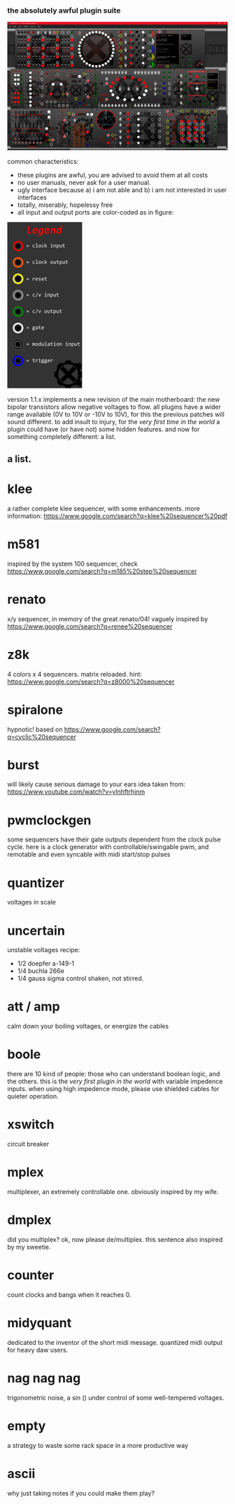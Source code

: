 ### the absolutely awful plugin suite
![modules](/res/png/modules.png?raw=true "modules")

common characteristics:
- these plugins are awful, you are advised to avoid them at all costs
- no user manuals, never ask for a user manual. 
- ugly interface because a) i am not able and b) i am not interested in user interfaces
- totally, miserably, hopelessy free
- all input and output ports are color-coded as in figure:

![legend](/res/png/legenda.png?raw=true "legend")

version 1.1.x implements a new revision of the main motherboard: the new bipolar transistors
allow negative voltages to flow. all plugins have a wider range available (0V to 10V or -10V to 10V), for this the 
previous patches will sound different. 
to add insult to injury, for the _very first time in the world_ a plugin could have (or have not) some hidden features.
and now for something completely different: a list.

## a list.
# klee
a rather complete klee sequencer, with some enhancements.
more information: https://www.google.com/search?q=klee%20sequencer%20pdf

# m581
inspired by the system 100 sequencer, check https://www.google.com/search?q=m185%20step%20sequencer

# renato
x/y sequencer, in memory of the great renato/04!
vaguely inspired by https://www.google.com/search?q=renee%20sequencer

# z8k
4 colors x 4 sequencers. matrix reloaded.
hint: https://www.google.com/search?q=z8000%20sequencer

# spiralone
hypnotic!
based on https://www.google.com/search?q=cyclic%20sequencer

# burst
will likely cause serious damage to your ears
idea taken from: https://www.youtube.com/watch?v=ylnhftrhjnm

# pwmclockgen
some sequencers have their gate outputs dependent from the clock pulse cycle.
here is a clock generator with controllable/swingable pwm, and remotable and even syncable with midi start/stop pulses

# quantizer
voltages in scale

# uncertain
unstable voltages
recipe:
- 1/2 doepfer a-149-1
- 1/4 buchla 266e
- 1/4 gauss sigma control
shaken, not stirred.

# att / amp
calm down your boiling voltages, or energize the cables

# boole
there are 10 kind of people: those who can understand boolean logic, and the others.
this is the _very first plugin in the world_ with variable impedence inputs. 
when using high impedence mode, please use shielded cables for quieter operation.

# xswitch
circuit breaker

# mplex
multiplexer, an extremely controllable one. obviously inspired by my wife.

# dmplex
did you multiplex? ok, now please de/multiplex. this sentence also inspired by my sweetie.

# counter
count clocks and bangs when it reaches 0.

# midyquant
dedicated to the inventor of the short midi message. quantized midi output for heavy daw users.

# nag nag nag
trigonometric noise, a sin () under control of some well-tempered voltages. 

# empty
a strategy to waste some rack space in a more productive way

# ascii
why just taking notes if you could make them play?
